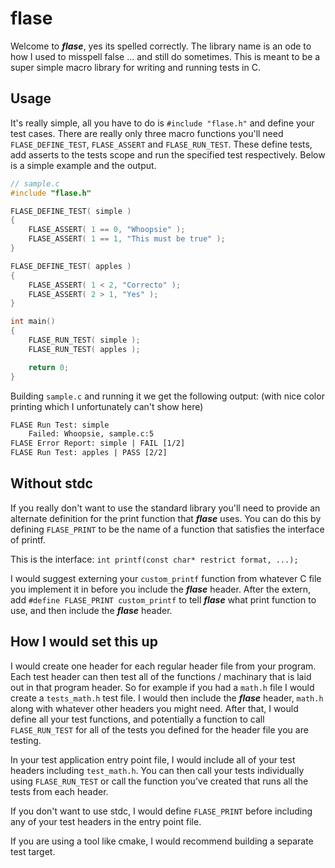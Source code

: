 # flase 

Welcome to ***flase***, yes its spelled correctly. The library name is an ode to how I used to misspell false ... and still do sometimes. 
This is meant to be a super simple macro library for writing and running tests in C.

## Usage

It's really simple, all you have to do is `#include "flase.h"` and define your test cases.
There are really only three macro functions you'll need `FLASE_DEFINE_TEST`, `FLASE_ASSERT` and `FLASE_RUN_TEST`. These define tests, add asserts to the tests scope and run the specified test respectively.
Below is a simple example and the output.

```C
// sample.c
#include "flase.h"

FLASE_DEFINE_TEST( simple )
{
	FLASE_ASSERT( 1 == 0, "Whoopsie" );
	FLASE_ASSERT( 1 == 1, "This must be true" );
}

FLASE_DEFINE_TEST( apples )
{
	FLASE_ASSERT( 1 < 2, "Correcto" );
	FLASE_ASSERT( 2 > 1, "Yes" );
}

int main()
{
	FLASE_RUN_TEST( simple );
	FLASE_RUN_TEST( apples );

	return 0;
} 
```

Building `sample.c` and running it we get the following output: (with nice color printing which I unfortunately can't show here)

```diff
FLASE Run Test: simple
	Failed: Whoopsie, sample.c:5
FLASE Error Report: simple | FAIL [1/2]
FLASE Run Test: apples | PASS [2/2]
```

## Without stdc
If you really don't want to use the standard library you'll need to provide an alternate definition for the print function that ***flase*** uses.
You can do this by defining `FLASE_PRINT` to be the name of a function that satisfies the interface of printf.

This is the interface: `int printf(const char* restrict format, ...);`

I would suggest externing your `custom_printf` function from whatever C file you implement it in before you include the ***flase*** header. After the extern, add `#define FLASE_PRINT custom_printf` to tell ***flase*** what print function to use, and then include the ***flase*** header.

## How I would set this up
I would create one header for each regular header file from your program. Each test header can then test all of the functions / machinary that is laid out in that program header. So for example if you had a `math.h` file I would create a `tests_math.h` test file. I would then include the ***flase*** header, `math.h` along with whatever other headers you might need. 
After that, I would define all your test functions, and potentially a function to call `FLASE_RUN_TEST` for all of the tests you defined for the header file you are testing. 

In your test application entry point file, I would include all of your test headers including `test_math.h`. You can then call your tests individually using `FLASE_RUN_TEST` or call the function you've created that runs all the tests from each header. 

If you don't want to use stdc, I would define `FLASE_PRINT` before including any of your test headers in the entry point file.

If you are using a tool like cmake, I would recommend building a separate test target.
